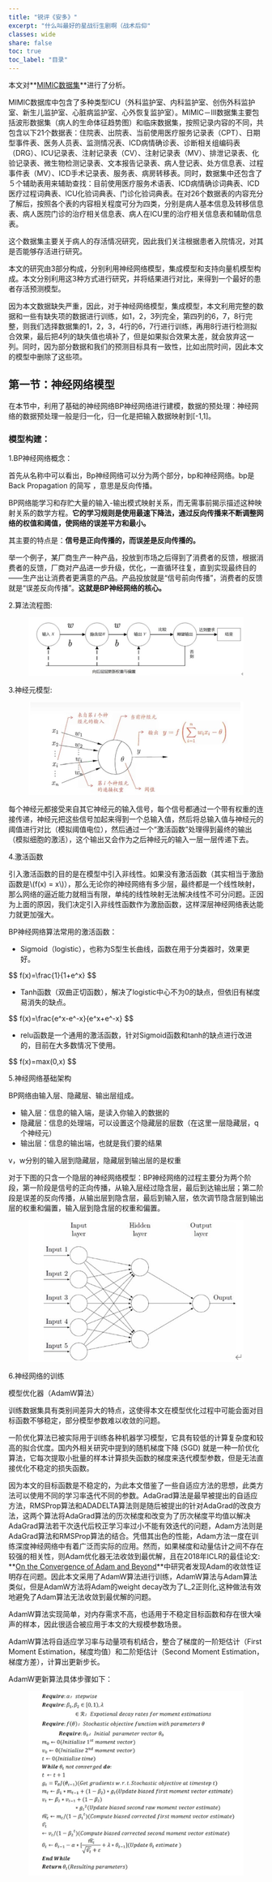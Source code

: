 ```yaml
---
title: "锐评《安多》"  
excerpt: "什么叫最好的星战衍生剧啊（战术后仰"
classes: wide
share: false
toc: true
toc_label: "目录"
---
```


本文对**[MIMIC数据集](https://physionet.org/content/mimiciii/1.4/)**进行了分析。

MIMIC数据库中包含了多种类型ICU（外科监护室、内科监护室、创伤外科监护室、新生儿监护室、心脏病监护室、心外恢复监护室）。MIMIC－Ⅲ数据集主要包括波形数据集（病人的生命体征趋势图）和临床数据集，按照记录内容的不同，共包含以下21个数据表：住院表、出院表、当前使用医疗服务记录表（CPT）、日期型事件表、医务人员表、监测情况表、ICD病情确诊表、诊断相关组编码表（DRG）、ICU记录表、注射记录表（CV）、注射记录表（MV）、排泄记录表、化验记录表、微生物检测记录表、文本报告记录表、病人登记表、处方信息表、过程事件表（MV）、ICD手术记录表、服务表、病房转移表。同时，数据集中还包含了５个辅助表用来辅助查找：目前使用医疗服务术语表、ICD病情确诊词典表、ICD医疗过程词典表、ICU化验词典表、门诊化验词典表。在对26个数据表的内容充分了解后，按照各个表的内容相关程度可分为四类，分别是病人基本信息及转移信息表、病人医院门诊的治疗相关信息表、病人在ICU里的治疗相关信息表和辅助信息表。

这个数据集主要关于病人的存活情况研究，因此我们关注根据患者入院情况，对其是否能够存活进行研究。

本文的研究由3部分构成，分别利用神经网络模型，集成模型和支持向量机模型构成。本文分别利用这3种方式进行研究，并将结果进行对比，来得到一个最好的患者存活预测模型。

因为本文数据缺失严重，因此，对于神经网络模型，集成模型，本文利用完整的数据和一些有缺失项的数据进行训练，如1，2，3列完全，第四列的6，7，8行完整，则我们选择数据集的1，2，3，4行的6，7行进行训练，再用8行进行检测拟合效果，最后把4列的缺失值也填补了，但是如果拟合效果太差，就会放弃这一列。同时，因为部分数据和我们的预测目标具有一致性，比如出院时间，因此本文的模型中删除了这些项。

## 第一节：神经网络模型

在本节中，利用了基础的神经网络BP神经网络进行建模，数据的预处理：神经网络的数据预处理一般是归一化，归一化是把输入数据映射到[-1,1]。

### 模型构建：

1.BP神经网络概念：

首先从名称中可以看出，Bp神经网络可以分为两个部分，bp和神经网络。bp是 Back Propagation 的简写 ，意思是反向传播。

BP网络能学习和存贮大量的输入-输出模式映射关系，而无需事前揭示描述这种映射关系的数学方程。**它的学习规则是使用最速下降法，通过反向传播来不断调整网络的权值和阈值，使网络的误差平方和最小。**

其主要的特点是：**信号是正向传播的，而误差是反向传播的。**

举一个例子，某厂商生产一种产品，投放到市场之后得到了消费者的反馈，根据消费者的反馈，厂商对产品进一步升级，优化，一直循环往复，直到实现最终目的——生产出让消费者更满意的产品。产品投放就是“信号前向传播”，消费者的反馈就是“误差反向传播”。**这就是BP神经网络的核心。**

2.算法流程图:

<figure>
    <a href="/assets/images/1114_1.jpg"><img src="/assets/images/1114_1.jpg"></a>
</figure>

3.神经元模型:

<figure>
    <a href="/assets/images/1114_2.jpg"><img src="/assets/images/1114_2.jpg"></a>
</figure>

每个神经元都接受来自其它神经元的输入信号，每个信号都通过一个带有权重的连接传递，神经元把这些信号加起来得到一个总输入值，然后将总输入值与神经元的阈值进行对比（模拟阈值电位），然后通过一个“激活函数”处理得到最终的输出（模拟细胞的激活），这个输出又会作为之后神经元的输入一层一层传递下去。

4.激活函数

<html>
<head>
  <meta charset="utf-8">
  <meta name="viewport" content="width=device-width">
  <script type="text/javascript" async
  src="https://cdnjs.cloudflare.com/ajax/libs/mathjax/2.7.5/MathJax.js?config=TeX-MML-AM_CHTML" async>
</script>
</head>
<body>
<p>
引入激活函数的目的是在模型中引入非线性。如果没有激活函数（其实相当于激励函数是\(f(x) = x\)），那么无论你的神经网络有多少层，最终都是一个线性映射，那么网络的逼近能力就相当有限，单纯的线性映射无法解决线性不可分问题。正因为上面的原因，我们决定引入非线性函数作为激励函数，这样深层神经网络表达能力就更加强大。
</p>
</body>
</html>

BP神经网络算法常用的激活函数：
 * Sigmoid（logistic），也称为S型生长曲线，函数在用于分类器时，效果更好。
<html>
<head>
  <meta charset="utf-8">
  <meta name="viewport" content="width=device-width">
  <script type="text/javascript" async
  src="https://cdnjs.cloudflare.com/ajax/libs/mathjax/2.7.5/MathJax.js?config=TeX-MML-AM_CHTML" async>
</script>
</head>
<body>
<p>
    $$ f(x)=\frac{1}{1+e^x} $$
</p>
</body>
</html>

 * Tanh函数（双曲正切函数），解决了logistic中心不为0的缺点，但依旧有梯度易消失的缺点。
<html>
<head>
  <meta charset="utf-8">
  <meta name="viewport" content="width=device-width">
  <script type="text/javascript" async
  src="https://cdnjs.cloudflare.com/ajax/libs/mathjax/2.7.5/MathJax.js?config=TeX-MML-AM_CHTML" async>
</script>
</head>
<body>
<p>
    $$ f(x)=\frac{e^x-e^-x}{e^x+e^-x}  $$
</p>
</body>
</html>

* relu函数是一个通用的激活函数，针对Sigmoid函数和tanh的缺点进行改进的，目前在大多数情况下使用。
<html>
<head>
  <meta charset="utf-8">
  <meta name="viewport" content="width=device-width">
  <script type="text/javascript" async
  src="https://cdnjs.cloudflare.com/ajax/libs/mathjax/2.7.5/MathJax.js?config=TeX-MML-AM_CHTML" async>
</script>
</head>
<body>
<p>
    $$ f(x)=max(0,x)  $$
</p>
</body>
</html>

5.神经网络基础架构

BP网络由输入层、隐藏层、输出层组成。

* 输入层：信息的输入端，是读入你输入的数据的
* 隐藏层：信息的处理端，可以设置这个隐藏层的层数（在这里一层隐藏层，q个神经元）
* 输出层：信息的输出端，也就是我们要的结果

v，w分别的输入层到隐藏层，隐藏层到输出层的是权重

对于下图的只含一个隐层的神经网络模型：BP神经网络的过程主要分为两个阶段，第一阶段是信号的正向传播，从输入层经过隐含层，最后到达输出层；第二阶段是误差的反向传播，从输出层到隐含层，最后到输入层，依次调节隐含层到输出层的权重和偏置，输入层到隐含层的权重和偏置。

<figure>
    <a href="/assets/images/1114_3.jpg"><img src="/assets/images/1114_3.jpg"></a>
</figure>

6.神经网络的训练

模型优化器（AdamW算法）

训练数据集具有类别间差异大的特点，这使得本文在模型优化过程中可能会面对目标函数不够稳定，部分模型参数难以收敛的问题。

一阶优化算法已被实际用于训练各种机器学习模型，它具有较低的计算复杂度和较高的拟合优度。国内外相关研究中提到的随机梯度下降 (SGD) 就是一种一阶优化算法，它每次提取小批量的样本计算损失函数的梯度来迭代模型参数，但是无法直接优化不稳定的损失函数。

因为本文的目标函数是不稳定的，为此本文借鉴了一些自适应方法的思想，此类方法可以使用不同的学习率迭代不同的参数。AdaGrad算法是最早被提出的自适应方法，RMSProp算法和ADADELTA算法则是随后被提出的针对AdaGrad的改良方法，这两个算法将AdaGrad算法的历次梯度和改变为了历次梯度平均值以解决AdaGrad算法若干次迭代后校正学习率过小不能有效迭代的问题，Adam方法则是AdaGrad算法和RMSProp算法的结合。凭借其出色的性能，Adam方法一度在训练深度神经网络中有着广泛而实际的应用。然而，如果梯度和动量估计之间不存在较强的相关性，则Adam优化器无法收敛到最优解，且在2018年ICLR的最佳论文: **[On the Convergence of Adam and Beyond](https://openreview.net/pdf?id=ryQu7f-RZ)**中研究者发现Adam的收敛性证明存在问题。因此本文采用了AdamW算法进行训练，AdamW算法与Adam算法类似，但是AdamW方法将Adam的weight decay改为了L_2正则化,这种做法有效地避免了Adam算法无法收敛到最优解的问题。

AdamW算法实现简单，对内存需求不高，也适用于不稳定目标函数和存在很大噪声的样本，因此很适合被应用于本文的大规模参数场景。

AdamW算法将自适应学习率与动量项有机结合，整合了梯度的一阶矩估计（First Moment Estimation，梯度均值）和二阶矩估计（Second Moment Estimation，梯度方差），计算出更新步长。

AdamW更新算法具体步骤如下：

<figure>
    <a href="/assets/images/1114_4.jpg"><img src="/assets/images/1114_4.jpg"></a>
</figure>
